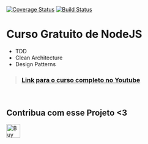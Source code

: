 [![Coverage Status](https://coveralls.io/repos/github/rmanguinho/clean-node-api/badge.svg)](https://coveralls.io/github/rmanguinho/clean-node-api)
[![Build Status](https://travis-ci.org/rmanguinho/clean-node-api.svg?branch=master)](https://travis-ci.org/rmanguinho/clean-node-api)

# Curso Gratuito de NodeJS

* TDD
* Clean Architecture
* Design Patterns

> ### [Link para o curso completo no Youtube](https://www.youtube.com/playlist?list=PL9aKtVrF05DyEwK5kdvzrYXFdpZfj1dsG)
<br />

## Contribua com esse Projeto <3
<a href='https://ko-fi.com/M4M265FO6' target='_blank'><img height='36' style='border:0px;height:36px;' src='https://cdn.ko-fi.com/cdn/kofi3.png?v=3' border='0' alt='Buy Me a Coffee at ko-fi.com' /></a>
